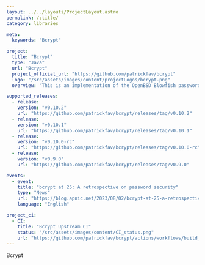 ```yaml
---
layout: ../../layouts/ProjectLayout.astro
permalink: /:title/
category: libraries

meta:
  keywords: "Bcrypt"

project:
  title: "Bcrypt"
  type: "Java"
  url: "Bcrypt"
  project_official_url: "https://github.com/patrickfav/bcrypt"
  logo: "/src/assets/images/content/projectLogos/bcrypt.png"
  overview: "This is an implementation of the OpenBSD Blowfish password hashing algorithm, as described in A Future-Adaptable Password Scheme by Niels Provos and David Mazieres. It's core is based on jBcrypt, but heavily refactored, modernized and with a lot of updates and enhancements. It supports all common versions, has a security sensitive API and is fully tested against a range of test vectors and reference implementations."

supported_releases:
  - release:
    version: "v0.10.2"
    url: "https://github.com/patrickfav/bcrypt/releases/tag/v0.10.2"
  - release:
    version: "v0.10.1"
    url: "https://github.com/patrickfav/bcrypt/releases/tag/v0.10.1"
  - release:
    version: "v0.10.0-rc"
    url: "https://github.com/patrickfav/bcrypt/releases/tag/v0.10.0-rc"
  - release:
    version: "v0.9.0"
    url: "https://github.com/patrickfav/bcrypt/releases/tag/v0.9.0"

events:
  - event:
    title: "bcrypt at 25: A retrospective on password security"
    type: "News"
    url: "https://blog.apnic.net/2023/08/02/bcrypt-at-25-a-retrospective-on-password-security/"
    language: "English"

project_ci:
  - CI:
    title: "Bcrypt Upstream CI"
    status: "/src/assets/images/content/CI_status.png"
    url: "https://github.com/patrickfav/bcrypt/actions/workflows/build_deploy.yml/badge.svg"
---
```


<p>Bcrypt</p>
